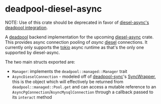 # deadpool-diesel-async

NOTE: Use of this crate should be deprecated in favor of [diesel-async's deadpool integration](https://docs.rs/diesel-async/latest/diesel_async/pooled_connection/deadpool/index.html).

A [deadpool](https://github.com/bikeshedder/deadpool) backend implementation for the upcoming [diesel-async](https://github.com/weiznich/diesel_async) crate. This provides async connection pooling of *async* [diesel](https://github.com/diesel-rs/diesel) connections. It currently only supports the [tokio](https://github.com/tokio-rs/tokio) async runtime as that's the only one supported by diesel-async.

The two main structs exported are:
- `Manager`: implements the `deadpool::managed::Manager` trait
- `AsyncDieselConnection` - modeled off of [deadpool-sync](https://docs.rs/deadpool-sync/0.1.0/deadpool_sync)'s [SyncWrapper](https://docs.rs/deadpool-sync/0.1.0/deadpool_sync/struct.SyncWrapper.html), this is the object which will effectively be returned from `deadpool::managed::Pool.get` and can access a mutable reference to an `AsyncPgConnection`/`AsyncMysqlConnection` through a callback passed to its `interact` method
